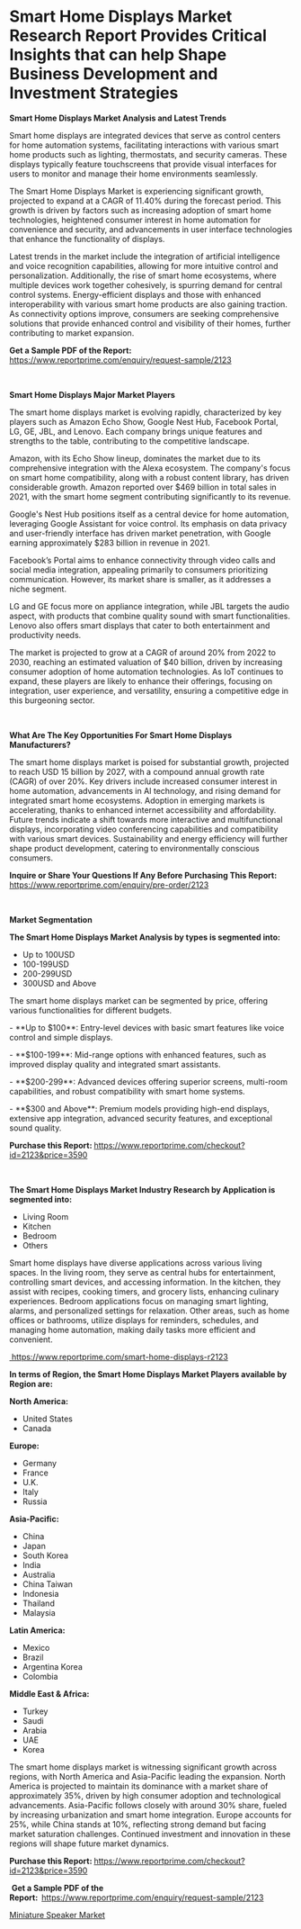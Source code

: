 <p><h1>Smart Home Displays Market Research Report Provides Critical Insights that can help Shape Business Development and Investment Strategies</h1></p><p><strong>Smart Home Displays Market Analysis and Latest Trends</strong></p>
<p><p>Smart home displays are integrated devices that serve as control centers for home automation systems, facilitating interactions with various smart home products such as lighting, thermostats, and security cameras. These displays typically feature touchscreens that provide visual interfaces for users to monitor and manage their home environments seamlessly.</p><p>The Smart Home Displays Market is experiencing significant growth, projected to expand at a CAGR of 11.40% during the forecast period. This growth is driven by factors such as increasing adoption of smart home technologies, heightened consumer interest in home automation for convenience and security, and advancements in user interface technologies that enhance the functionality of displays. </p><p>Latest trends in the market include the integration of artificial intelligence and voice recognition capabilities, allowing for more intuitive control and personalization. Additionally, the rise of smart home ecosystems, where multiple devices work together cohesively, is spurring demand for central control systems. Energy-efficient displays and those with enhanced interoperability with various smart home products are also gaining traction. As connectivity options improve, consumers are seeking comprehensive solutions that provide enhanced control and visibility of their homes, further contributing to market expansion.</p></p>
<p><strong>Get a Sample PDF of the Report:&nbsp;</strong> <a href="https://www.reportprime.com/enquiry/request-sample/2123?utm_campaign=2868&utm_medium=2&utm_source=Github&utm_content=ia&utm_term=18032025&utm_id=smart-home-displays">https://www.reportprime.com/enquiry/request-sample/2123</a></p>
<p>&nbsp;</p>
<p><strong>Smart Home Displays Major Market Players</strong></p>
<p><p>The smart home displays market is evolving rapidly, characterized by key players such as Amazon Echo Show, Google Nest Hub, Facebook Portal, LG, GE, JBL, and Lenovo. Each company brings unique features and strengths to the table, contributing to the competitive landscape.</p><p>Amazon, with its Echo Show lineup, dominates the market due to its comprehensive integration with the Alexa ecosystem. The company's focus on smart home compatibility, along with a robust content library, has driven considerable growth. Amazon reported over $469 billion in total sales in 2021, with the smart home segment contributing significantly to its revenue.</p><p>Google's Nest Hub positions itself as a central device for home automation, leveraging Google Assistant for voice control. Its emphasis on data privacy and user-friendly interface has driven market penetration, with Google earning approximately $283 billion in revenue in 2021.</p><p>Facebook’s Portal aims to enhance connectivity through video calls and social media integration, appealing primarily to consumers prioritizing communication. However, its market share is smaller, as it addresses a niche segment.</p><p>LG and GE focus more on appliance integration, while JBL targets the audio aspect, with products that combine quality sound with smart functionalities. Lenovo also offers smart displays that cater to both entertainment and productivity needs.</p><p>The market is projected to grow at a CAGR of around 20% from 2022 to 2030, reaching an estimated valuation of $40 billion, driven by increasing consumer adoption of home automation technologies. As IoT continues to expand, these players are likely to enhance their offerings, focusing on integration, user experience, and versatility, ensuring a competitive edge in this burgeoning sector.</p></p>
<p>&nbsp;</p>
<p><strong>What Are The Key Opportunities For Smart Home Displays Manufacturers?</strong></p>
<p><p>The smart home displays market is poised for substantial growth, projected to reach USD 15 billion by 2027, with a compound annual growth rate (CAGR) of over 20%. Key drivers include increased consumer interest in home automation, advancements in AI technology, and rising demand for integrated smart home ecosystems. Adoption in emerging markets is accelerating, thanks to enhanced internet accessibility and affordability. Future trends indicate a shift towards more interactive and multifunctional displays, incorporating video conferencing capabilities and compatibility with various smart devices. Sustainability and energy efficiency will further shape product development, catering to environmentally conscious consumers.</p></p>
<p><strong>Inquire or Share Your Questions If Any Before Purchasing This Report:</strong> <a href="https://www.reportprime.com/enquiry/pre-order/2123?utm_campaign=2868&utm_medium=2&utm_source=Github&utm_content=ia&utm_term=18032025&utm_id=smart-home-displays">https://www.reportprime.com/enquiry/pre-order/2123</a></p>
<p>&nbsp;</p>
<p><strong>Market Segmentation</strong></p>
<p><strong>The Smart Home Displays Market Analysis by types is segmented into:</strong></p>
<p><ul><li>Up to 100USD</li><li>100-199USD</li><li>200-299USD</li><li>300USD and Above</li></ul></p>
<p><p>The smart home displays market can be segmented by price, offering various functionalities for different budgets. </p><p>- **Up to $100**: Entry-level devices with basic smart features like voice control and simple displays.  </p><p>- **$100-199**: Mid-range options with enhanced features, such as improved display quality and integrated smart assistants.  </p><p>- **$200-299**: Advanced devices offering superior screens, multi-room capabilities, and robust compatibility with smart home systems.  </p><p>- **$300 and Above**: Premium models providing high-end displays, extensive app integration, advanced security features, and exceptional sound quality.</p></p>
<p><strong>Purchase this Report:&nbsp;</strong><a href="https://www.reportprime.com/checkout?id=2123&price=3590&utm_campaign=2868&utm_medium=2&utm_source=Github&utm_content=ia&utm_term=18032025&utm_id=smart-home-displays">https://www.reportprime.com/checkout?id=2123&price=3590</a></p>
<p>&nbsp;</p>
<p><strong>The Smart Home Displays Market Industry Research by Application is segmented into:</strong></p>
<p><ul><li>Living Room</li><li>Kitchen</li><li>Bedroom</li><li>Others</li></ul></p>
<p><p>Smart home displays have diverse applications across various living spaces. In the living room, they serve as central hubs for entertainment, controlling smart devices, and accessing information. In the kitchen, they assist with recipes, cooking timers, and grocery lists, enhancing culinary experiences. Bedroom applications focus on managing smart lighting, alarms, and personalized settings for relaxation. Other areas, such as home offices or bathrooms, utilize displays for reminders, schedules, and managing home automation, making daily tasks more efficient and convenient.</p></p>
<p><a href="https://www.reportprime.com/smart-home-displays-r2123?utm_campaign=2868&utm_medium=2&utm_source=Github&utm_content=ia&utm_term=18032025&utm_id=smart-home-displays">&nbsp;https://www.reportprime.com/smart-home-displays-r2123</a></p>
<p><strong>In terms of Region, the Smart Home Displays Market Players available by Region are:</strong></p>
<p>
    <p> <strong> North America: </strong>
        <ul>
            <li>United States</li>
            <li>Canada</li>
        </ul>
        </p> 
    <p> <strong> Europe: </strong>
        <ul>
            <li>Germany</li>
            <li>France</li>
            <li>U.K.</li>
            <li>Italy</li>
            <li>Russia</li>
        </ul>
        </p> 
    <p> <strong> Asia-Pacific: </strong>
        <ul>
            <li>China</li>
            <li>Japan</li>
            <li>South Korea</li>
            <li>India</li>
            <li>Australia</li>
            <li>China Taiwan</li>
            <li>Indonesia</li>
            <li>Thailand</li>
            <li>Malaysia</li>
        </ul>
        </p> 
    <p> <strong> Latin America: </strong>
        <ul>
            <li>Mexico</li>
            <li>Brazil</li>
            <li>Argentina Korea</li>
            <li>Colombia</li>
        </ul>
        </p> 
    <p> <strong> Middle East & Africa: </strong>
        <ul>
            <li>Turkey</li>
            <li>Saudi</li>
            <li>Arabia</li>
            <li>UAE</li>
            <li>Korea</li>
        </ul>
    </p>
    </p>
<p><p>The smart home displays market is witnessing significant growth across regions, with North America and Asia-Pacific leading the expansion. North America is projected to maintain its dominance with a market share of approximately 35%, driven by high consumer adoption and technological advancements. Asia-Pacific follows closely with around 30% share, fueled by increasing urbanization and smart home integration. Europe accounts for 25%, while China stands at 10%, reflecting strong demand but facing market saturation challenges. Continued investment and innovation in these regions will shape future market dynamics.</p></p>
<p><strong>Purchase this Report: </strong><a href="https://www.reportprime.com/checkout?id=2123&price=3590&utm_campaign=2868&utm_medium=2&utm_source=Github&utm_content=ia&utm_term=18032025&utm_id=smart-home-displays">https://www.reportprime.com/checkout?id=2123&price=3590</a></p>
<p>&nbsp;<strong>Get a Sample PDF of the Report:&nbsp;&nbsp;</strong><a href="https://www.reportprime.com/enquiry/request-sample/2123?utm_campaign=2868&utm_medium=2&utm_source=Github&utm_content=ia&utm_term=18032025&utm_id=smart-home-displays">https://www.reportprime.com/enquiry/request-sample/2123</a></p>
<p><strong></strong></p>
<p><p><a href="https://github.com/muskoaizahfi/Market-Research-Report-List-1/blob/main/miniature-speaker-market.md?utm_campaign=2868&utm_medium=2&utm_source=Github&utm_content=ia&utm_term=18032025&utm_id=smart-home-displays">Miniature Speaker Market</a></p></p>